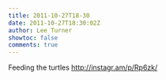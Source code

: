 ```yaml
---
title: 2011-10-27T18-30
date: 2011-10-27T18:30:02Z
author: Lee Turner
showtoc: false
comments: true
---
```


Feeding the turtles http://instagr.am/p/Rp6zk/

